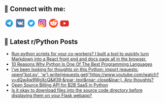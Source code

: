 ## 🔎 Connect with me:
[<img src="https://github.com/bullbesh/bullbesh/blob/main/images/Telegram.png" width="32" height="32" />](https://t.me/bullbesh)
[<img src="https://github.com/bullbesh/bullbesh/blob/main/images/VK.png" width="32" height="32" />](https://vk.com/bullbesh)
[<img src="https://github.com/bullbesh/bullbesh/blob/main/images/Twitter.png" width="32" height="32" />](https://twitter.com/bullbesh1)
[<img src="https://github.com/bullbesh/bullbesh/blob/main/images/Instagram.png" width="32" height="32" />](https://www.instagram.com/bullbesh)
[<img src="https://github.com/bullbesh/bullbesh/blob/main/images/Reddit.png" width="32" height="32" />](https://www.reddit.com/user/bullbesh)
[<img src="https://github.com/bullbesh/bullbesh/blob/main/images/YouTube.png" width="32" height="32" />](https://www.youtube.com/channel/UCtfjRs6uzgq5mfm8S06WTcg)

## 📕 Latest r/Python Posts
<!-- BLOG-POST-LIST:START -->
- [Run python scripts for your co-workers? I built a tool to quickly turn Markdown into a React front end and docs page all in the browser.](https://www.reddit.com/r/Python/comments/wl0y5i/run_python_scripts_for_your_coworkers_i_built_a/)
- [10 Reasons Why Python Is One Of The Best Programming Languages](https://www.reddit.com/r/Python/comments/wl0kww/10_reasons_why_python_is_one_of_the_best/)
- [I&#39;ve been looking for thoughts on this Python: import requests; open&lpar;&#39;bot.py&#39;, &#39;w&#39;&rpar;.write&lpar;requests.get&lpar;&#39;https://www.youtube.com/watch?v=dQw4w9WgXcQ&#39;&rpar;.text&rpar;.close&lpar;&rpar;. Any thoughts?](https://www.reddit.com/r/Python/comments/wl0ki5/ive_been_looking_for_thoughts_on_this_python/)
- [Open Source Billing API for B2B SaaS in Python](https://www.reddit.com/r/Python/comments/wkzjgz/open_source_billing_api_for_b2b_saas_in_python/)
- [Is it okay to download files into the source code directory before displaying them on your Flask webapp?](https://www.reddit.com/r/Python/comments/wky5tu/is_it_okay_to_download_files_into_the_source_code/)
<!-- BLOG-POST-LIST:END -->
